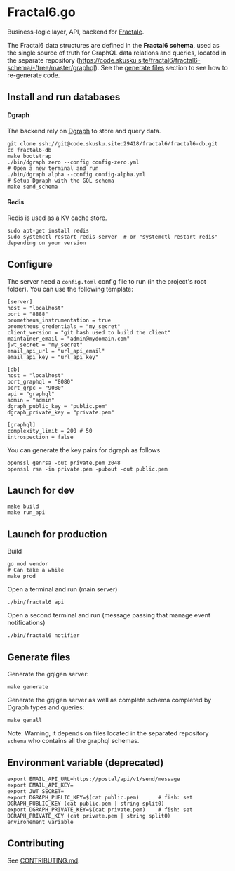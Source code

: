 # Fractal6.go

Business-logic layer, API, backend for [Fractale](https;//fractale.co).

The Fractal6 data structures are defined in the **Fractal6 schema**, used as the single source of truth for GraphQL data relations and queries, located in the separate repository (https://code.skusku.site/fractal6/fractal6-schema/-/tree/master/graphql). See the [generate files](#generate-files) section to see how to re-generate code.


## Install and run databases

#### Dgraph

The backend rely on [Dgraph](https://github.com/dgraph-io/dgraph) to store and query data.

    git clone ssh://git@code.skusku.site:29418/fractal6/fractal6-db.git
    cd fractal6-db
    make bootstrap
    ./bin/dgraph zero --config config-zero.yml
    # Open a new terminal and run
    ./bin/dgraph alpha --config config-alpha.yml
    # Setup Dgraph with the GQL schema
    make send_schema


#### Redis

Redis is used as a KV cache store.

    sudo apt-get install redis
    sudo systemctl restart redis-server  # or "systemctl restart redis" depending on your version


## Configure

The server need a `config.toml` config file to run (in the project's root folder).
You can use the following template:

```
[server]
host = "localhost"
port = "8888"
prometheus_instrumentation = true
prometheus_credentials = "my_secret"
client_version = "git hash used to build the client"
maintainer_email = "admin@mydomain.com"
jwt_secret = "my_secret"
email_api_url = "url_api_email"
email_api_key = "url_api_key"

[db]
host = "localhost"
port_graphql = "8080"
port_grpc = "9080"
api = "graphql"
admin = "admin"
dgraph_public_key = "public.pem"
dgraph_private_key = "private.pem"

[graphql]
complexity_limit = 200 # 50
introspection = false
```


You can generate the key pairs for dgraph as follows

    openssl genrsa -out private.pem 2048
    openssl rsa -in private.pem -pubout -out public.pem


## Launch for dev

    make build
    make run_api


## Launch for production

Build

    go mod vendor
    # Can take a while
    make prod

Open a terminal and run (main server)

    ./bin/fractal6 api

Open a second terminal and run (message passing that manage event notifications)

    ./bin/fractal6 notifier


## Generate files

Generate the gqlgen server:

    make generate

Generate the gqlgen server as well as complete schema completed by Dgraph types and queries:

    make genall

Note: Warning, it depends on files located in the separated repository `schema` who contains all the graphql schemas.


## Environment variable (deprecated)

    export EMAIL_API_URL=https://postal/api/v1/send/message
    export EMAIL_API_KEY=
    export JWT_SECRET=
    export DGRAPH_PUBLIC_KEY=$(cat public.pem)      # fish: set DGRAPH_PUBLIC_KEY (cat public.pem | string split0)
    export DGRAPH_PRIVATE_KEY=$(cat private.pem)    # fish: set DGRAPH_PRIVATE_KEY (cat private.pem | string split0)
    environement variable


## Contributing

See [CONTRIBUTING.md](CONTRIBUTING.md).
